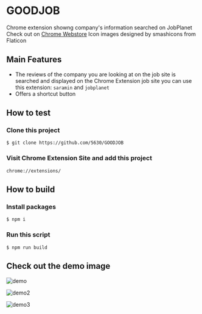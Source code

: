 # GOODJOB
Chrome extension showng company's information searched on JobPlanet
Check out on [Chrome Webstore](https://chrome.google.com/webstore/detail/goodjob/chmdlaojeajbilalafghhimfipenojgk)
Icon images designed by smashicons from Flaticon


## Main Features
- The reviews of the company you are looking at on the job site is searched and displayed on the Chrome Extension
job site you can use this extension: `saramin` and `jobplanet`
-  Offers a shortcut button

## How to test
### Clone this project
```
$ git clone https://github.com/5630/GOODJOB
```
### Visit Chrome Extension Site and add this project
```
chrome://extensions/
```

## How to build
### Install packages
```
$ npm i
```

### Run this script
```
$ npm run build
```


## Check out the demo image
![demo](https://user-images.githubusercontent.com/16997573/54487026-aaa8cf80-48d3-11e9-9fd1-baf995904da0.gif)


![demo2](https://user-images.githubusercontent.com/16997573/54487027-ada3c000-48d3-11e9-9bc5-11adc68edea9.gif)


![demo3](https://user-images.githubusercontent.com/16997573/54487028-b0061a00-48d3-11e9-91f1-f5b8292851f0.gif)